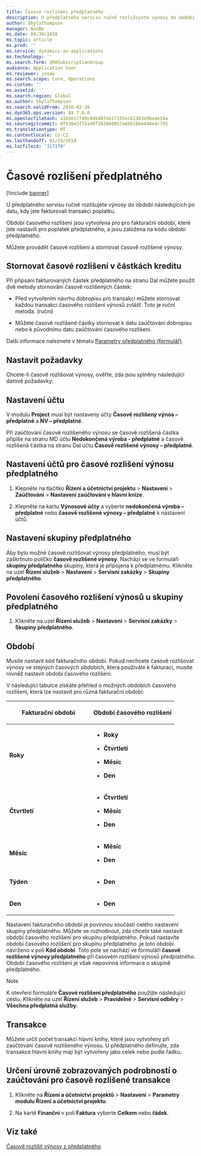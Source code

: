 ```yaml
---
title: Časové rozlišení předplatného
description: U předplatného servisu ručně rozlišujete výnosy do období následujících po datu, kdy jste fakturovali transakci poplatku.
author: ShylaThompson
manager: AnnBe
ms.date: 04/30/2018
ms.topic: article
ms.prod: ''
ms.service: dynamics-ax-applications
ms.technology: ''
ms.search.form: SMASubscriptionGroup
audience: Application User
ms.reviewer: josaw
ms.search.scope: Core, Operations
ms.custom: ''
ms.assetid: ''
ms.search.region: Global
ms.author: ShylaThompson
ms.search.validFrom: 2016-02-28
ms.dyn365.ops.version: AX 7.0.0
ms.openlocfilehash: a183e17749c04b407eb17155ecb1363e96ade18a
ms.sourcegitcommit: 0f530e5f72a40f383868957a6b5cb0e446e4c795
ms.translationtype: HT
ms.contentlocale: cs-CZ
ms.lasthandoff: 01/29/2019
ms.locfileid: "317170"
---
```

# <a name="accruing-subscriptions"></a>Časové rozlišení předplatného 

[!include [banner](../includes/banner.md)]


U předplatného servisu ručně rozlišujete výnosy do období následujících po datu, kdy jste fakturovali transakci poplatku.

Období časového rozlišení jsou vytvořena pro pro fakturační období, které jste nastavili pro poplatek předplatného, a jsou založena na kódu období předplatného.

Můžete provádět časové rozlišení a stornovat časově rozlišené výnosy.

## <a name="reverse-accruals-of-credit-amounts"></a>Stornovat časové rozlišení v částkách kreditu

Při připsání fakturovaných částek předplatného na stranu Dal můžete použít dvě metody stornování časově rozlišených částek:

  - Před vytvořením návrhu dobropisu pro transakci můžete stornovat každou transakci časového rozlišení výnosů zvlášť. Toto je ruční metoda. (ruční)

  - Můžete časově rozlišené částky stornovat k datu zaúčtování dobropisu nebo k původnímu datu zaúčtování časového rozlišení.

Další informace naleznete v tématu [Parametry předplatného (formulář)](https://technet.microsoft.com/en-us/library/aa619615.aspx).

## <a name="setup-requirements"></a>Nastavit požadavky

Chcete-li časově rozlišovat výnosy, ověřte, zda jsou splněny následující datové požadavky:

## <a name="account-setup"></a>Nastavení účtu

V modulu **Project** musí být nastaveny účty **Časově rozlišený výnos – předplatné** a **NV – předplatné**.

Při zaúčtování časově rozlišeného výnosu se časově rozlišená částka připíše na stranu MD účtu **Nedokončená výroba - předplatné** a časově rozlišená částka na stranu Dal účtu **Časově rozlišené výnosy – předplatné**.

## <a name="set-up-accounts-for-accrual-of-subscription-revenue"></a>Nastavení účtů pro časové rozlišení výnosu předplatného

1.  Klepněte na tlačítko **Řízení a účetnictví projektu** \> **Nastavení** \> **Zaúčtování** \> **Nastavení zaúčtování v hlavní knize**.

2.  Klepněte na kartu **Výnosové účty** a vyberte **nedokončená výroba – předplatné** nebo **časově rozlišené výnosy – předplatné** k nastavení účtů.

## <a name="subscription-group-setup"></a>Nastavení skupiny předplatného

Aby bylo možné časově rozlišovat výnosy předplatného, musí být zaškrtnuto políčko **časově rozlišené výnosy**. Nachází se ve formuláři **skupiny předplatného** skupiny, která je připojena k předplatnému. Klikněte na uzel **Řízení služeb** \> **Nastavení** \> **Servisní zakázky** \> **Skupiny předplatného**.

## <a name="enable-revenue-accrual-on-a-subscription-group"></a>Povolení časového rozlišení výnosů u skupiny předplatného

1.  Klikněte na uzel **Řízení služeb** \> **Nastavení** \> **Servisní zakázky** \> **Skupiny předplatného**.

## <a name="periods"></a>Období

Musíte nastavit kód fakturačního období. Pokud nechcete časově rozlišovat výnosy ve stejných časových obdobích, která používáte k fakturaci, musíte rovněž nastavit období časového rozlišení.

V následující tabulce získáte přehled o možných obdobích časového rozlišení, která lze nastavit pro různá fakturační období:

<table>
<colgroup>
<col style="width: 50%" />
<col style="width: 50%" />
</colgroup>
<thead>
<tr class="header">
<th><p>Fakturační období</p></th>
<th><p>Období časového rozlišení</p></th>
</tr>
</thead>
<tbody>
<tr class="odd">
<td><p><strong>Roky</strong></p></td>
<td><ul>
<li><p><strong>Roky</strong></p></li>
<li><p><strong>Čtvrtletí</strong></p></li>
<li><p><strong>Měsíc</strong></p></li>
<li><p><strong>Den</strong></p></li>
</ul></td>
</tr>
<tr class="even">
<td><p><strong>Čtvrtletí</strong></p></td>
<td><ul>
<li><p><strong>Čtvrtletí</strong></p></li>
<li><p><strong>Měsíc</strong></p></li>
<li><p><strong>Den</strong></p></li>
</ul></td>
</tr>
<tr class="odd">
<td><p><strong>Měsíc</strong></p></td>
<td><ul>
<li><p><strong>Měsíc</strong></p></li>
<li><p><strong>Den</strong></p></li>
</ul></td>
</tr>
<tr class="even">
<td><p><strong>Týden</strong></p></td>
<td><ul>
<li><p><strong>Den</strong></p></li>
</ul></td>
</tr>
<tr class="odd">
<td><p><strong>Den</strong></p></td>
<td><ul>
<li><p><strong>Den</strong></p></li>
</ul></td>
</tr>
</tbody>
</table>

Nastavení fakturačního období je povinnou součástí celého nastavení skupiny předplatného. Můžete se rozhodnout, zda chcete také nastavit období časového rozlišení pro skupinu předplatného. Pokud nastavíte období časového rozlišení pro skupinu předplatného ,je toto období navrženo v poli **Kód období**. Toto pole se nachází ve formuláři **časově rozlišené výnosy předplatného** při časovém rozlišení výnosů předplatného. Období časového rozlišení je však nepovinná informace o skupině předplatného.


> [!NOTE]
> <P>K otevření formuláře <STRONG>Časové rozlišení předplatného</STRONG> použijte následující cestu. Klikněte na uzel <STRONG>Řízení služeb</STRONG> &gt; <STRONG>Pravidelné</STRONG> &gt; <STRONG>Servisní odběry</STRONG> &gt; <STRONG>Všechna předplatná služby</STRONG>.</P>


## <a name="transactions"></a>Transakce

Můžete určit počet transakcí hlavní knihy, které jsou vytvořeny při zaúčtování časově rozlišeného výnosu. U předplatného definujte, zda transakce hlavní knihy mají být vytvořeny jako celek nebo podle řádku.

## <a name="specify-the-level-of-posting-details-to-display-for-accrued-transactions"></a>Určení úrovně zobrazovaných podrobností o zaúčtování pro časově rozlišené transakce

1.  Klikněte na **Řízení a účetnictví projektů** \> **Nastavení** \> **Parametry modulu Řízení a účetnictví projektu**.

2.  Na kartě **Finanční** v poli **Faktura** vyberte **Celkem** nebo **řádek**.


## <a name="see-also"></a>Viz také

[Časově rozlišit výnosy z předplatného](accrue-subscription-revenue.md)

  


